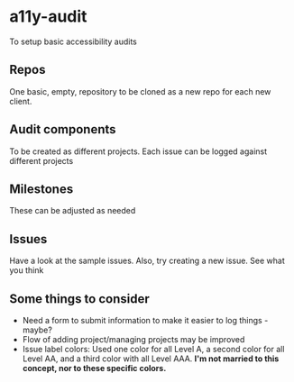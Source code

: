 # a11y-audit
To setup basic accessibility audits

## Repos
One basic, empty, repository to be cloned as a new repo for each new client. 

## Audit components
To be created as different projects. Each issue can be logged against different projects

## Milestones
These can be adjusted as needed

## Issues
Have a look at the sample issues. Also, try creating a new issue. See what you think

## Some things to consider

* Need a form to submit information to make it easier to log things - maybe?
* Flow of adding project/managing projects may be improved
* Issue label colors: Used one color for all Level A, a second color for all Level AA, and a third color with all Level AAA. **I'm not married to this concept, nor to these specific colors.**
